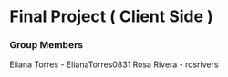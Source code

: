 # Final Project ( Client Side )

### Group Members
Eliana Torres - ElianaTorres0831
Rosa Rivera - rosrivers
